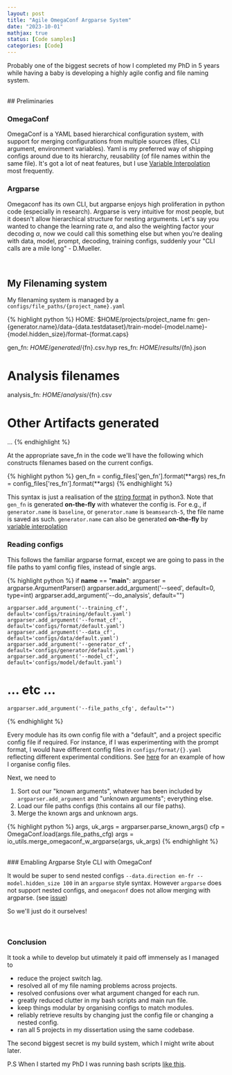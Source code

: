```yaml
---
layout: post
title: "Agile OmegaConf Argparse System"
date: "2023-10-01" 
mathjax: true 
status: [Code samples]  
categories: [Code]
---
```


Probably one of the biggest secrets of how I completed my PhD in 5 years while having a baby is developing a highly agile config and file naming system. 


<br>
## Preliminaries 

### OmegaConf

OmegaConf is a YAML based hierarchical configuration system, with support for merging
configurations from multiple sources (files, CLI argument, environment variables). Yaml is
my preferred way of shipping configs around due to its hierarchy, reusability (of file names
within the same file). It's got a lot of neat features, but I use [Variable Interpolation](https://omegaconf.readthedocs.io/en/2.3_branch/usage.html#variable-interpolation) most frequently.

### Argparse

Omegaconf has its own CLI, but argparse enjoys high proliferation in python code (especially in
research). Argparse is very intuitive for most people, but it doesn't allow hierarchical structure for nesting
arguments. Let's say you wanted to change the learning rate $\alpha$, and also the weighting
factor your decoding $\alpha$, now we could call this something else but when you're dealing
with data, model, prompt, decoding, training configs, suddenly your "CLI calls are a mile
long" - D.Mueller.  

<br>


## My Filenaming system

My filenaming system is managed by a `configs/file_paths/{project_name}.yaml`

{% highlight python %}
HOME: $HOME/projects/project_name
fn: gen-{generator.name}/data-{data.testdataset}/train-model-{model.name}-{model.hidden_size}/format-{format.caps}

gen_fn: ${HOME}/generated/${fn}.csv.hyp
res_fn: ${HOME}/results/${fn}.json

# Analysis filenames
analysis_fn: ${HOME}/analysis/${fn}.csv

# Other Artifacts generated
...
{% endhighlight %}


At the appropriate save_fn in the code we'll have the following which constructs filenames based on the current configs.

{% highlight python %} 
gen_fn = config_files['gen_fn'].format(**args)
res_fn = config_files['res_fn'].format(**args)
{% endhighlight %}

This syntax is just a realisation of the [string format](https://docs.python.org/3/tutorial/inputoutput.html) in python3. Note that `gen_fn` is generated **on-the-fly** with whatever the config is. For e.g., if `generator.name` is `baseline`, or `generator.name` is `beamsearch-5`, the file name is saved as such. `generator.name` can also be generated **on-the-fly** by [variable interpolation](https://omegaconf.readthedocs.io/en/2.3_branch/usage.html#variable-interpolation)

### Reading configs
This follows the familiar argparse format, except we are going to pass in the file paths to yaml config files, instead of single args.

{% highlight python %}
if __name__ == "__main__":
    argparser = argparse.ArgumentParser()
    argparser.add_argument('--seed', default=0, type=int)
    argparser.add_argument('--do_analysis', default="")

    argparser.add_argument('--training_cf', default='configs/training/default.yaml')
    argparser.add_argument('--format_cf', default='configs/format/default.yaml')
    argparser.add_argument('--data_cf', default='configs/data/default.yaml')
    argparser.add_argument('--generator_cf', default='configs/generator/default.yaml')
    argparser.add_argument('--model_cf', default='configs/model/default.yaml')

   # ... etc ...

    argparser.add_argument('--file_paths_cfg', default="")
{% endhighlight %}

Every module has its own config file with a "default", and a project specific config file if required. For instance, if I was experimenting with the prompt format, I would have different config files in `configs/format/{}.yaml` reflecting different experimental conditions. See [here](https://github.com/suzyahyah/icl_coherence_mt/tree/master/configs) for an example of how I organise config files.

Next, we need to 

1. Sort out our "known arguments", whatever has been included by `argparser.add_argument` and "unknown arguments"; everything else. 
2. Load our file paths configs (this contains all our file paths).
3. Merge the known args and unknown args.

{% highlight python %}
args, uk_args = argparser.parse_known_args()
cfp = OmegaConf.load(args.file_paths_cfg)
args = io_utils.merge_omegaconf_w_argparse(args, uk_args)
{% endhighlight %}

<br>
### Emabling Argparse Style CLI with OmegaConf 

It would be super to send nested configs `--data.direction en-fr --model.hidden_size 100` in an `argparse` style syntax. However `argparse` does not support nested configs, and `omegaconf` does not allow merging with argparse. (see [issue](https://github.com/omry/omegaconf/issues/569))

So we'll just do it ourselves!

<script src="https://gist.github.com/suzyahyah/ab3eead087e6eaaa4f19bd8397a5260d.js"></script>

<br>

### Conclusion

It took a while to develop but utimately it paid off immensely as I managed to 

* reduce the project switch lag.
* resolved all of my file naming problems across projects.
* resolved confusions over what argument changed for each run. 
* greatly reduced clutter in my bash scripts and main run file.
* keep things modular by organising configs to match modules. 
* reliably retrieve results by changing just the config file or changing a nested config.
* ran all 5 projects in my dissertation using the same codebase.

The second biggest secret is my build system, which I might write about later.

P.S When I started my PhD I was running bash scripts [like this](https://github.com/suzyahyah/adaptive_mixture_topic_model/blob/master/bin/runGaussian_py.sh).
